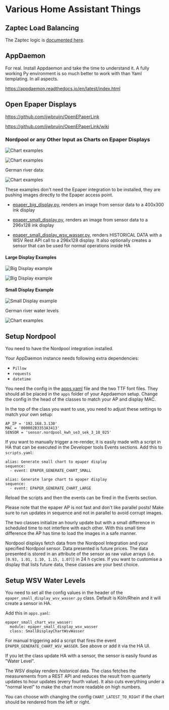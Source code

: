 # Various Home Assistant Things

## Zaptec Load Balancing

The Zaptec logic is [documented here](zaptec/README.md).

## AppDaemon

For real. Install Appdaemon and take the time to understand it. A fully working Py environment is so much better to work with than Yaml templating. In all aspects.

https://appdaemon.readthedocs.io/en/latest/index.html

## Open Epaper Displays

https://github.com/jjwbruijn/OpenEPaperLink

https://github.com/jjwbruijn/OpenEPaperLink/wiki

### Nordpool or any Other Input as Charts on Epaper Displays

![Chart examples](nordpools.jpg)

![Chart examples](nordpools_1.jpg)

German river data:

![Chart examples](wsv_koln.jpg)

These examples don't need the Epaper integration to be installed, they are pushing images directly to the Epaper access point. 

- [epaper_big_display.py](addon_configs/appdaemon/apps/epaper_big_display.py), renders an image from sensor data to a 400x300 ink display

- [epaper_small_display.py](addon_configs/appdaemon/apps/epaper_small_display.py), renders an image from sensor data to a 296x128 ink display

- [epaper_small_display_wsv_wasser.py](addon_configs/appdaemon/apps/epaper_small_display.py), renders HISTORICAL DATA with a WSV Rest API call to a 296x128 display. It also optionally creates a sensor that can be used for normal operations inside HA

#### Large Display Examples 
![Big Display example](display_.jpg)

![Big Display example](display_1.jpg)


#### Small Display Example
![Small Display example](display.jpg)

German river water levels

![Chart examples](display_small_wasser.jpg)

## Setup Nordpool

You need to have the Nordpool integration installed.

Your AppDaemon instance needs following extra dependencies:

 - `Pillow`
 - `requests`
 - `datetime`

You need the config in the [apps.yaml](addon_configs/appdaemon/apps/apps.yaml) file and the two TTF font files. They should all be placed in the `apps` folder of your Appdaemon setup. Change the config in the head of the classes to match your AP and display MAC.

In the top of the class you want to use, you need to adjust these settings to match your own setup:

    AP_IP = '192.168.3.130'
    MAC = '000002B3353A3413'
    SENSOR = 'sensor.nordpool_kwh_se3_sek_3_10_025'

If you want to manually trigger a re-render, it is easily made with a script in HA that can be executed in the Developer tools Events sections. Add this to `scripts.yaml`:

    alias: Generate small chart to epaper display
    sequence:
      - event: EPAPER_GENERATE_CHART_SMALL

    alias: Generate large chart to epaper display
    sequence:
      - event: EPAPER_GENERATE_CHART_LARGE

Reload the scripts and then the events can be fired in the Events section.

Please note that the epaper AP is not fast and don't like parallel posts! Make sure to run updates in sequence and not in parallel to avoid corrupt images.

The two classes initialize an hourly update but with a small difference in scheduled time to not interfere with each other. With this small time difference the AP has time to load the images in a safe manner.

Nordpool displays fetch data from the Nordpool Integration and your specified Nordpool sensor. Data presented is future prices. The data presented is stored in an attribute of the sensor as raw value arrays (i.e. `[0.93, 1.01, 1.10, 1.15, 1.07]`) in 24 h cycles. If you want to customise a display that lists future data, these classes are your best choice.

## Setup WSV Water Levels

You need to set all the config values in the header of the `epaper_small_display_wsv_wasser.py` class. Default is Köln/Rhein and it will create a sensor in HA.

Add this in `apps.yaml`:

    epaper_small_chart_wsv_wasser:
      module: epaper_small_display_wsv_wasser
      class: SmallDisplayChartWsvWasser

For manual triggering add a script that fires the event `EPAPER_GENERATE_CHART_WSV_WASSER`. See above or add it via the HA UI.

If you let the class update HA with a sensor, the sensor is easily found as "Water Level".

The WSV display renders _historical_ data. The class fetches the measurements from a REST API and reduces the result from quarterly updates to hour updates (every fourth value). It also cuts everything under a "normal level" to make the chart more readable on high numbers.

You can choose with changing the config `CHART_LATEST_TO_RIGHT` if the chart should be rendered from the left or right.
